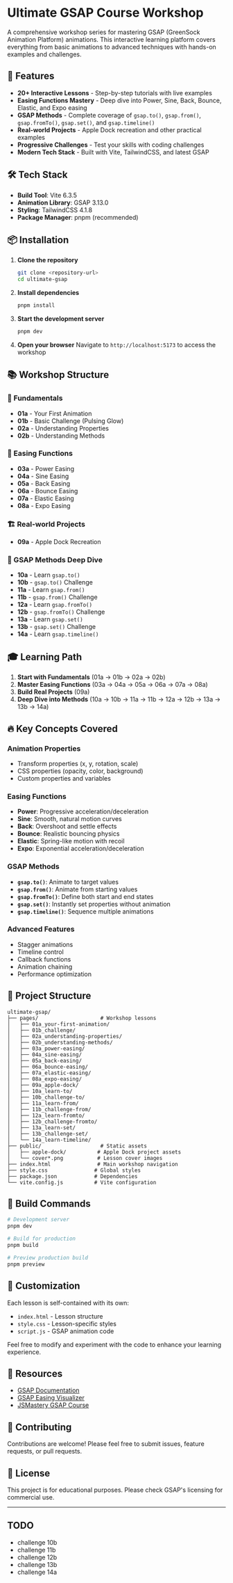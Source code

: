 # Ultimate GSAP Course Workshop

A comprehensive workshop series for mastering GSAP (GreenSock Animation Platform) animations. This interactive learning platform covers everything from basic animations to advanced techniques with hands-on examples and challenges.

## 🚀 Features

- **20+ Interactive Lessons** - Step-by-step tutorials with live examples
- **Easing Functions Mastery** - Deep dive into Power, Sine, Back, Bounce, Elastic, and Expo easing
- **GSAP Methods** - Complete coverage of `gsap.to()`, `gsap.from()`, `gsap.fromTo()`, `gsap.set()`, and `gsap.timeline()`
- **Real-world Projects** - Apple Dock recreation and other practical examples
- **Progressive Challenges** - Test your skills with coding challenges
- **Modern Tech Stack** - Built with Vite, TailwindCSS, and latest GSAP

## 🛠️ Tech Stack

- **Build Tool**: Vite 6.3.5
- **Animation Library**: GSAP 3.13.0
- **Styling**: TailwindCSS 4.1.8
- **Package Manager**: pnpm (recommended)

## 📦 Installation

1. **Clone the repository**
   ```bash
   git clone <repository-url>
   cd ultimate-gsap
   ```

2. **Install dependencies**
   ```bash
   pnpm install
   ```

3. **Start the development server**
   ```bash
   pnpm dev
   ```

4. **Open your browser**
   Navigate to `http://localhost:5173` to access the workshop

## 📚 Workshop Structure

### 🎯 Fundamentals
- **01a** - Your First Animation
- **01b** - Basic Challenge (Pulsing Glow)
- **02a** - Understanding Properties
- **02b** - Understanding Methods

### 🎨 Easing Functions
- **03a** - Power Easing
- **04a** - Sine Easing
- **05a** - Back Easing
- **06a** - Bounce Easing
- **07a** - Elastic Easing
- **08a** - Expo Easing

### 🏗️ Real-world Projects
- **09a** - Apple Dock Recreation

### 🔧 GSAP Methods Deep Dive
- **10a** - Learn `gsap.to()`
- **10b** - `gsap.to()` Challenge
- **11a** - Learn `gsap.from()`
- **11b** - `gsap.from()` Challenge
- **12a** - Learn `gsap.fromTo()`
- **12b** - `gsap.fromTo()` Challenge
- **13a** - Learn `gsap.set()`
- **13b** - `gsap.set()` Challenge
- **14a** - Learn `gsap.timeline()`

## 🎓 Learning Path

1. **Start with Fundamentals** (01a → 01b → 02a → 02b)
2. **Master Easing Functions** (03a → 04a → 05a → 06a → 07a → 08a)
3. **Build Real Projects** (09a)
4. **Deep Dive into Methods** (10a → 10b → 11a → 11b → 12a → 12b → 13a → 13b → 14a)

## 🔥 Key Concepts Covered

### Animation Properties
- Transform properties (x, y, rotation, scale)
- CSS properties (opacity, color, background)
- Custom properties and variables

### Easing Functions
- **Power**: Progressive acceleration/deceleration
- **Sine**: Smooth, natural motion curves
- **Back**: Overshoot and settle effects
- **Bounce**: Realistic bouncing physics
- **Elastic**: Spring-like motion with recoil
- **Expo**: Exponential acceleration/deceleration

### GSAP Methods
- **`gsap.to()`**: Animate to target values
- **`gsap.from()`**: Animate from starting values
- **`gsap.fromTo()`**: Define both start and end states
- **`gsap.set()`**: Instantly set properties without animation
- **`gsap.timeline()`**: Sequence multiple animations

### Advanced Features
- Stagger animations
- Timeline control
- Callback functions
- Animation chaining
- Performance optimization

## 🎯 Project Structure

```
ultimate-gsap/
├── pages/                    # Workshop lessons
│   ├── 01a_your-first-animation/
│   ├── 01b_challenge/
│   ├── 02a_understanding-properties/
│   ├── 02b_understanding-methods/
│   ├── 03a_power-easing/
│   ├── 04a_sine-easing/
│   ├── 05a_back-easing/
│   ├── 06a_bounce-easing/
│   ├── 07a_elastic-easing/
│   ├── 08a_expo-easing/
│   ├── 09a_apple-dock/
│   ├── 10a_learn-to/
│   ├── 10b_challenge-to/
│   ├── 11a_learn-from/
│   ├── 11b_challenge-from/
│   ├── 12a_learn-fromto/
│   ├── 12b_challenge-fromto/
│   ├── 13a_learn-set/
│   ├── 13b_challenge-set/
│   └── 14a_learn-timeline/
├── public/                   # Static assets
│   ├── apple-dock/          # Apple Dock project assets
│   └── cover*.png           # Lesson cover images
├── index.html               # Main workshop navigation
├── style.css               # Global styles
├── package.json            # Dependencies
└── vite.config.js          # Vite configuration
```

## 🚀 Build Commands

```bash
# Development server
pnpm dev

# Build for production
pnpm build

# Preview production build
pnpm preview
```

## 🎨 Customization

Each lesson is self-contained with its own:
- `index.html` - Lesson structure
- `style.css` - Lesson-specific styles
- `script.js` - GSAP animation code

Feel free to modify and experiment with the code to enhance your learning experience.

## 📖 Resources

- [GSAP Documentation](https://greensock.com/docs/)
- [GSAP Easing Visualizer](https://greensock.com/ease-visualizer/)
- [JSMastery GSAP Course](https://jsmastery.com/all-courses)

## 🤝 Contributing

Contributions are welcome! Please feel free to submit issues, feature requests, or pull requests.

## 📝 License

This project is for educational purposes. Please check GSAP's licensing for commercial use.

---

## TODO

- challenge 10b
- challenge 11b
- challenge 12b
- challenge 13b
- challenge 14a
